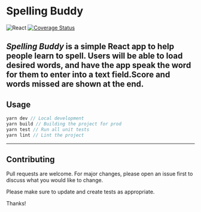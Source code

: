 # Spelling Buddy
![React](https://img.shields.io/badge/Built_in-React-61DAFB?logo=react&style=flat-square)
[![Coverage Status](https://coveralls.io/repos/github/sesamechicken/spelling-buddy/badge.svg?branch=master)](https://coveralls.io/github/sesamechicken/spelling-buddy?branch=master)

_Spelling Buddy_ is a simple React app to help people learn to spell. Users will be able to load desired words, and have the app speak the word for them to enter into a text field.Score and words missed are shown at the end. 
---

## Usage
```js
yarn dev // Local development
yarn build // Building the project for prod
yarn test // Run all unit tests
yarn lint // Lint the project
````

---

## Contributing
Pull requests are welcome. For major changes, please open an issue first to discuss what you would like to change.

Please make sure to update and create tests as appropriate.

Thanks!
